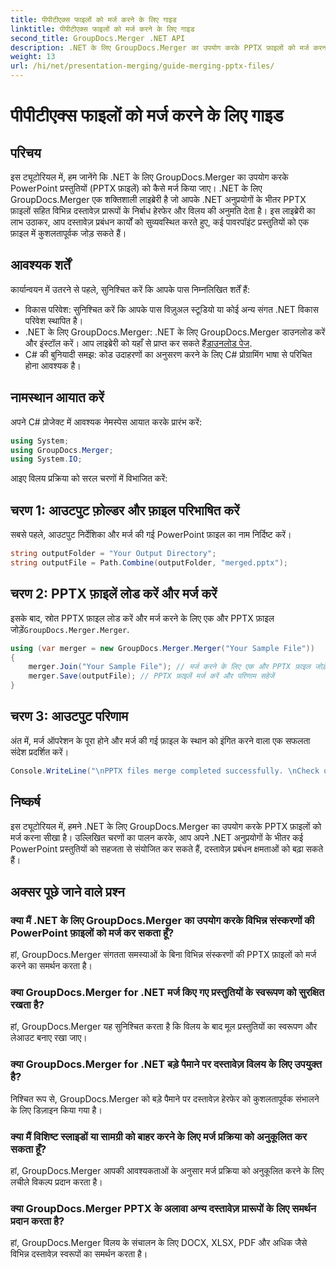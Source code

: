 ```yaml
---
title: पीपीटीएक्स फाइलों को मर्ज करने के लिए गाइड
linktitle: पीपीटीएक्स फाइलों को मर्ज करने के लिए गाइड
second_title: GroupDocs.Merger .NET API
description: .NET के लिए GroupDocs.Merger का उपयोग करके PPTX फ़ाइलों को मर्ज करना सीखें। इस शक्तिशाली .NET लाइब्रेरी के साथ दस्तावेज़ प्रबंधन को सुव्यवस्थित करें।
weight: 13
url: /hi/net/presentation-merging/guide-merging-pptx-files/
---
```


# पीपीटीएक्स फाइलों को मर्ज करने के लिए गाइड

## परिचय
इस ट्यूटोरियल में, हम जानेंगे कि .NET के लिए GroupDocs.Merger का उपयोग करके PowerPoint प्रस्तुतियों (PPTX फ़ाइलें) को कैसे मर्ज किया जाए। .NET के लिए GroupDocs.Merger एक शक्तिशाली लाइब्रेरी है जो आपके .NET अनुप्रयोगों के भीतर PPTX फ़ाइलों सहित विभिन्न दस्तावेज़ प्रारूपों के निर्बाध हेरफेर और विलय की अनुमति देता है। इस लाइब्रेरी का लाभ उठाकर, आप दस्तावेज़ प्रबंधन कार्यों को सुव्यवस्थित करते हुए, कई पावरपॉइंट प्रस्तुतियों को एक फ़ाइल में कुशलतापूर्वक जोड़ सकते हैं।
## आवश्यक शर्तें
कार्यान्वयन में उतरने से पहले, सुनिश्चित करें कि आपके पास निम्नलिखित शर्तें हैं:
- विकास परिवेश: सुनिश्चित करें कि आपके पास विज़ुअल स्टूडियो या कोई अन्य संगत .NET विकास परिवेश स्थापित है।
- .NET के लिए GroupDocs.Merger: .NET के लिए GroupDocs.Merger डाउनलोड करें और इंस्टॉल करें। आप लाइब्रेरी को यहाँ से प्राप्त कर सकते हैं[डाउनलोड पेज](https://releases.groupdocs.com/merger/net/).
- C# की बुनियादी समझ: कोड उदाहरणों का अनुसरण करने के लिए C# प्रोग्रामिंग भाषा से परिचित होना आवश्यक है।

## नामस्थान आयात करें
अपने C# प्रोजेक्ट में आवश्यक नेमस्पेस आयात करके प्रारंभ करें:
```csharp
using System; 
using GroupDocs.Merger;
using System.IO;
```

आइए विलय प्रक्रिया को सरल चरणों में विभाजित करें:
## चरण 1: आउटपुट फ़ोल्डर और फ़ाइल परिभाषित करें
सबसे पहले, आउटपुट निर्देशिका और मर्ज की गई PowerPoint फ़ाइल का नाम निर्दिष्ट करें।
```csharp
string outputFolder = "Your Output Directory";
string outputFile = Path.Combine(outputFolder, "merged.pptx");
```
## चरण 2: PPTX फ़ाइलें लोड करें और मर्ज करें
 इसके बाद, स्रोत PPTX फ़ाइल लोड करें और मर्ज करने के लिए एक और PPTX फ़ाइल जोड़ें`GroupDocs.Merger.Merger`.
```csharp
using (var merger = new GroupDocs.Merger.Merger("Your Sample File"))
{
    merger.Join("Your Sample File"); // मर्ज करने के लिए एक और PPTX फ़ाइल जोड़ें
    merger.Save(outputFile); // PPTX फ़ाइलें मर्ज करें और परिणाम सहेजें
}
```
## चरण 3: आउटपुट परिणाम
अंत में, मर्ज ऑपरेशन के पूरा होने और मर्ज की गई फ़ाइल के स्थान को इंगित करने वाला एक सफलता संदेश प्रदर्शित करें।
```csharp
Console.WriteLine("\nPPTX files merge completed successfully. \nCheck output in {0}", outputFolder);
```

## निष्कर्ष
इस ट्यूटोरियल में, हमने .NET के लिए GroupDocs.Merger का उपयोग करके PPTX फ़ाइलों को मर्ज करना सीखा है। उल्लिखित चरणों का पालन करके, आप अपने .NET अनुप्रयोगों के भीतर कई PowerPoint प्रस्तुतियों को सहजता से संयोजित कर सकते हैं, दस्तावेज़ प्रबंधन क्षमताओं को बढ़ा सकते हैं।

## अक्सर पूछे जाने वाले प्रश्न
### क्या मैं .NET के लिए GroupDocs.Merger का उपयोग करके विभिन्न संस्करणों की PowerPoint फ़ाइलों को मर्ज कर सकता हूँ?
हां, GroupDocs.Merger संगतता समस्याओं के बिना विभिन्न संस्करणों की PPTX फ़ाइलों को मर्ज करने का समर्थन करता है।
### क्या GroupDocs.Merger for .NET मर्ज किए गए प्रस्तुतियों के स्वरूपण को सुरक्षित रखता है?
हां, GroupDocs.Merger यह सुनिश्चित करता है कि विलय के बाद मूल प्रस्तुतियों का स्वरूपण और लेआउट बनाए रखा जाए।
### क्या GroupDocs.Merger for .NET बड़े पैमाने पर दस्तावेज़ विलय के लिए उपयुक्त है?
निश्चित रूप से, GroupDocs.Merger को बड़े पैमाने पर दस्तावेज़ हेरफेर को कुशलतापूर्वक संभालने के लिए डिज़ाइन किया गया है।
### क्या मैं विशिष्ट स्लाइडों या सामग्री को बाहर करने के लिए मर्ज प्रक्रिया को अनुकूलित कर सकता हूँ?
हां, GroupDocs.Merger आपकी आवश्यकताओं के अनुसार मर्ज प्रक्रिया को अनुकूलित करने के लिए लचीले विकल्प प्रदान करता है।
### क्या GroupDocs.Merger PPTX के अलावा अन्य दस्तावेज़ प्रारूपों के लिए समर्थन प्रदान करता है?
हां, GroupDocs.Merger विलय के संचालन के लिए DOCX, XLSX, PDF और अधिक जैसे विभिन्न दस्तावेज़ स्वरूपों का समर्थन करता है।